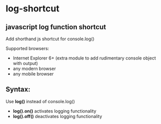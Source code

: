 # log-shortcut

## javascript log function shortcut
Add shorthand js shortcut for console.log()

Supported browsers:
- Internet Explorer 6+
  (extra module to add rudimentary console object with output)
- any modern browser
- any mobile browser


## Syntax:
Use **log()** instead of console.log()

- **log().on()**   activates logging functionality
- **log().off()**  deactivates logging functionality
